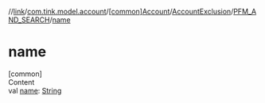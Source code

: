 //[link](../../../../index.md)/[com.tink.model.account](../../../index.md)/[[common]Account](../../index.md)/[AccountExclusion](../index.md)/[PFM_AND_SEARCH](index.md)/[name](name.md)



# name  
[common]  
Content  
val [name](name.md): [String](https://kotlinlang.org/api/latest/jvm/stdlib/kotlin/-string/index.html)  




